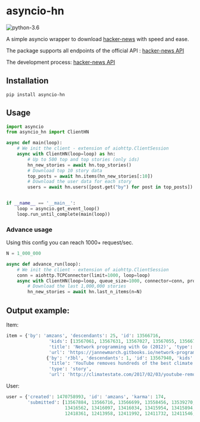 # asyncio-hn
![python-3.6](https://img.shields.io/badge/python-3.6-blue.svg)

A simple asyncio wrapper to download
 [hacker-news](https://news.ycombinator.com/)
with speed and ease.

The package supports all endpoints of the official API :  [hacker-news API](https://github.com/HackerNews/API)

The development process: [hacker-news API](http://etlsh.com/2017/01/21/using-asyncio-to-download-hacker-news/)


## Installation

```shell
pip install asyncio-hn
```

## Usage

```python
import asyncio
from asyncio_hn import ClientHN

async def main(loop):
    # We init the client - extension of aiohttp.ClientSession
    async with ClientHN(loop=loop) as hn:
        # Up to 500 top and top stories (only ids)
        hn_new_stories = await hn.top_stories()
        # Download top 10 story data
        top_posts = await hn.items(hn_new_stories[:10])
        # Download the user data for each story
        users = await hn.users([post.get("by") for post in top_posts])


if __name__ == '__main__':
    loop = asyncio.get_event_loop()
    loop.run_until_complete(main(loop))
```

### Advance usage
Using this config you can reach 1000+ request/sec.

```python
N = 1_000_000

async def advance_run(loop):
    # We init the client - extension of aiohttp.ClientSession
    conn = aiohttp.TCPConnector(limit=1000, loop=loop)
    async with ClientHN(loop=loop, queue_size=1000, connector=conn, progress_bar=True, debug=True) as hn:
        # Download the last 1,000,000 stories
        hn_new_stories = await hn.last_n_items(n=N)
```

## Output example:
Item:
``` python
item = {'by': 'amzans', 'descendants': 25, 'id': 13566716,
                'kids': [13567061, 13567631, 13567027, 13567055, 13566798, 13567473], 'score': 171, 'time': 1486210548,
                'title': 'Network programming with Go (2012)', 'type': 'story',
                'url': 'https://jannewmarch.gitbooks.io/network-programming-with-go-golang-/content/'},
               {'by': 'r3bl', 'descendants': 1, 'id': 13567940, 'kids': [13568249], 'score': 24, 'time': 1486230224,
                'title': 'YouTube removes hundreds of the best climate science videos from the Internet',
                'type': 'story',
                'url': 'http://climatestate.com/2017/02/03/youtube-removes-hundreds-of-the-best-climate-science-videos-from-the-internet/'}
```
User:
```python
user = {'created': 1470758993, 'id': 'amzans', 'karma': 174,
        'submitted': [13567884, 13566716, 13566699, 13558456, 13539270, 13539151, 13514498, 13418469, 13417725,
                      13416562, 13416097, 13416034, 13415954, 13415894, 13395310, 13394996, 13392554, 12418804,
                      12418361, 12413958, 12411992, 12411732, 12411546, 12262383, 12255593]}

```
